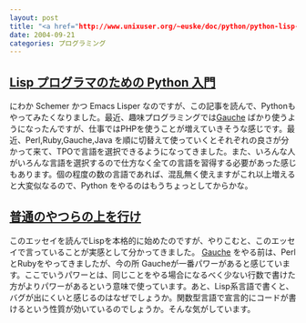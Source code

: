 ```yaml
---
layout: post
title: "<a href="http://www.unixuser.org/~euske/doc/python/python-lisp-j.html">Lisp プログラマのための Python 入門</a>"
date: 2004-09-21
categories: プログラミング
---
```

## [Lisp プログラマのための Python 入門](http://www.unixuser.org/~euske/doc/python/python-lisp-j.html)
にわか Schemer かつ Emacs Lisper なのですが、この記事を読んで、Pythonもやってみたくなりました。最近、趣味プログラミングでは[Gauche](http://www.shiro.dreamhost.com/scheme/gauche/index-j.html) ばかり使うようになったんですが、仕事ではPHPを使うことが増えていきそうな感じです。最近、Perl,Ruby,Gauche,Java を順に切替えて使っていくとそれぞれの良さが分かって来て、TPOで言語を選択できるようになってきました。また、いろんな人がいろんな言語を選択するので仕方なく全ての言語を習得する必要があった感じもあります。個の程度の数の言語であれば、混乱無く使えますがこれ以上増えると大変似なるので、Python をやるのはもうちょっとしてからかな。

## [普通のやつらの上を行け](http://www.shiro.dreamhost.com/scheme/trans/beating-the-averages-j.html)
このエッセイを読んでLispを本格的に始めたのですが、やりこむと、このエッセイで言っていることが実感として分かってきました。 [Gauche](http://www.shiro.dreamhost.com/scheme/gauche/index-j.html) をやる前は、PerlとRubyをやってきましたが、今の所 Gaucheが一番パワーがあると感じています。ここでいうパワーとは、同じことをやる場合になるべく少ない行数で書けた方がよりパワーがあるという意味で使っています。あと、Lisp系言語で書くと、バグが出にくいと感じるのはなぜでしょうか。関数型言語で宣言的にコードが書けるという性質が効いているのでしょうか。そんな気がしています。
